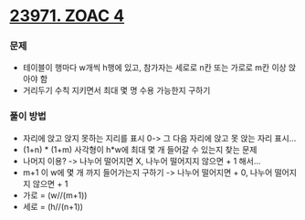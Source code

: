 # [23971. ZOAC 4](https://www.acmicpc.net/problem/23971)
### 문제
* 테이블이 행마다 w개씩 h행에 있고, 참가자는 세로로 n칸 또는 가로로 m칸 이상 앉아야 함
* 거리두기 수칙 지키면서 최대 몇 명 수용 가능한지 구하기

### 풀이 방법
* 자리에 앉고 앉지 못하는 지리를 표시 0-> 그 다음 자리에 앉고 못 앉는 자리 표시...
* (1+n) * (1+m) 사각형이 h*w에 최대 몇 개 들어갈 수 있는지 찾는 문제
* 나머지 이용? -> 나누어 떨어지면 X, 나누어 떨어지지 않으면 + 1 해서...
* m+1 이 w에 몇 개 까지 들어가는지 구하기 -> 나누어 떨어지면 + 0, 나누어 떨어지지 않으면 + 1
* 가로 = (w//(m+1))
* 세로 = (h//(n+1))
